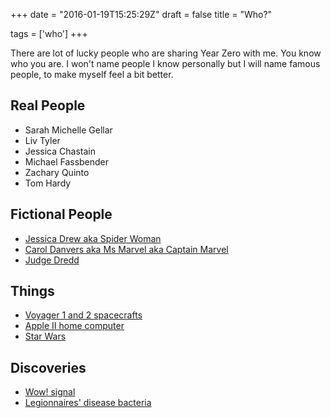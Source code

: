 +++
date = "2016-01-19T15:25:29Z"
draft = false
title = "Who?"

tags = ['who']
+++

There are lot of lucky people who are sharing Year Zero with me. You know who you are. I won't name people I know personally but I will name famous people, to make myself feel a bit better.

## Real People

- <i class="fa fa-angle-right" aria-hidden="true"></i> Sarah Michelle Gellar
- <i class="fa fa-angle-right" aria-hidden="true"></i> Liv Tyler
- <i class="fa fa-angle-right" aria-hidden="true"></i> Jessica Chastain
- <i class="fa fa-angle-right" aria-hidden="true"></i> Michael Fassbender
- <i class="fa fa-angle-right" aria-hidden="true"></i> Zachary Quinto
- <i class="fa fa-angle-right" aria-hidden="true"></i> Tom Hardy

## Fictional People
- <i class="fa fa-angle-right" aria-hidden="true"></i> [Jessica Drew aka Spider Woman][1]
- <i class="fa fa-angle-right" aria-hidden="true"></i> [Carol Danvers aka Ms Marvel aka Captain Marvel][3]
- <i class="fa fa-angle-right" aria-hidden="true"></i> [Judge Dredd](https://en.wikipedia.org/wiki/Judge_Dredd)


## Things
- <i class="fa fa-angle-right" aria-hidden="true"></i> [Voyager 1 and 2 spacecrafts](https://en.wikipedia.org/wiki/Voyager_program)
- <i class="fa fa-angle-right" aria-hidden="true"></i> [Apple II home computer](https://en.wikipedia.org/wiki/Apple_II)
- <i class="fa fa-angle-right" aria-hidden="true"></i> [Star Wars][2]

## Discoveries
- <i class="fa fa-angle-right" aria-hidden="true"></i> [Wow! signal](https://en.wikipedia.org/wiki/Wow!_signal)
- <i class="fa fa-angle-right" aria-hidden="true"></i> [Legionnaires' disease bacteria](https://en.wikipedia.org/wiki/Legionnaires%27_disease)

[1]:http://marvel.wikia.com/wiki/Jessica_Drew_(Earth-616)
[2]:https://en.wikipedia.org/wiki/Star_Wars_(film)
[3]:https://en.wikipedia.org/wiki/Carol_Danvers
